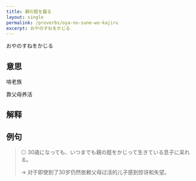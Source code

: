 ```yaml
---
title: 親の脛を齧る
layout: single
permalink: /proverbs/oya-no-sune-wo-kajiru
excerpt: おやのすねをかじる
---
```


おやのすねをかじる

## 意思

啃老族

靠父母养活

## 解释

## 例句

> ◎ 30歳になっても、いつまでも親の脛をかじって生きている息子に呆れる。
>
> → 对于即使到了30岁仍然依赖父母过活的儿子感到惊讶和失望。

